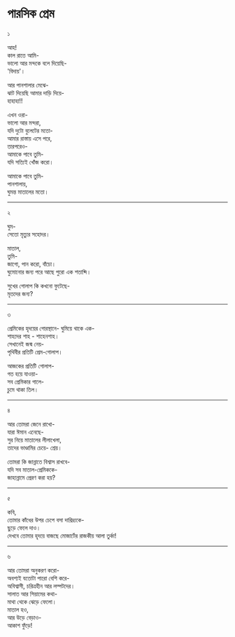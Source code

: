 # পারসিক প্রেম


১

আহ!  
কাল রাতে আমি-  
ভালো আর মন্দকে বলে দিয়েছি-  
'বিদায়'।  

আর পানশালার মেঝে-  
ঝাট দিয়েছি আমার দাড়ি দিয়ে-  
হাহাহা!!  

এখন ওরা-  
ভালো আর মন্দরা,  
যদি দুটো বুলেটের মতো-  
আমার রাস্তায় এসে পরে,  
তারপরেও-  
আমাকে পাবে তুমি-  
যদি সত্যিই খোঁজ করো।  

আমাকে পাবে তুমি-  
পানশালায়,  
ঘুমন্ত মাতালের মতো।  

***

২

ঘুম-  
সেতো মৃত্যুর সহোদর।  

মাতাল,  
তুমি-  
জাগো, পান করো, বাঁচো।  
ঘুমোনোর জন্য পরে আছে পুরো এক শতাব্দি।  

সুখের গোলাপ কি কখনো ফুটেছে-  
মৃতদের জন্য?

***

৩

প্রেমিকের হৃদয়ের গোরস্থানে- 
ঘুমিয়ে থাকে এক-  
শাহদের শাহ - শাহেনশাহ।  
সেখানেই জন্ম নেয়-  
পৃথিবীর প্রতিটি প্রেম-গোলাপ।  

আজকের প্রতিটি গোলাপ-  
গত হয়ে যাওয়া-  
সব প্রেমিকার গালে-  
চুমে থাকা তিল।

***

৪

আর তোমরা জেনে রাখো-  
যারা ঈমান এনেছে-  
সুর নিয়ে মাতালের লীলাখেলা,  
তাদের ভাণ্ডামির চেয়ে- শ্রেয়।  

তোমরা কি জান্নাতে বিশ্বাস রাখবে-  
যদি সব মাতাল-প্রেমিককে-  
জাহান্নামে প্রেরণ করা হয়?

***

৫

কবি,  
তোমার কাঁধের উপর চেপে বসা দারিদ্র্যকে-  
ছুড়ে ফেলে দাও।  
দেখবে তোমার হৃদয়ে বাজছে মোজার্টের রাজকীয় আলা তুর্কা!

***

৬

আর তোমরা অনুকরণ করো-  
অবশ্যই যতোটা পারো বেশি করে-  
অবিশ্বাসী, চরিত্রহীন আর লম্পটদের।  
সালাত আর সিয়ামের কথা-  
মাথা থেকে ঝেড়ে ফেলো।  
মাতাল হও,  
আর উড়ে বেড়াও-  
আকাশ ফুঁড়ে!
